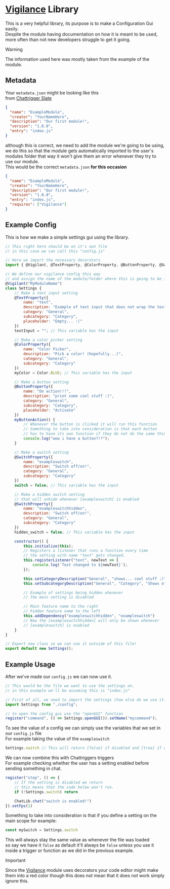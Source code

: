# [Vigilance](https://www.chattriggers.com/modules/v/Vigilance) Library
This is a very helpful library, its purpose is to make a Configuration Gui easily.<br>
Despite the module having documentation on how it is meant to be used, more often than not new developers struggle to get it going.

> [!WARNING]
> The information used here was mostly taken from the example of the module.<br>

## Metadata
Your ``metadata.json`` might be looking like this<br>
from [Chattrigger Slate](https://chattriggers.com/slate/#the-metadata-file)
```json
{
  "name": "ExampleModule",
  "creator": "YourNameHere",
  "description": "Our first module!",
  "version": "1.0.0",
  "entry": "index.js"
}
```
although this is correct, we need to add the module we're going to be using, we do this so that the module gets automatically imported to the user's modules folder that way it won't give them an error whenever they try to use our module.<br>
This would be the correct ``metadata.json`` **for this occasion**
```json
{
  "name": "ExampleModule",
  "creator": "YourNameHere",
  "description": "Our first module!",
  "version": "1.0.0",
  "entry": "index.js",
  "requires": ["Vigilance"]
}
```

## Example Config
This is how we make a simple settings gui using the library.
```js
// This right here should be on it's own file
// in this case we can call this "config.js"

// Here we import the necessary decorators
import { @Vigilant, @TextProperty, @ColorProperty, @ButtonProperty, @SwitchProperty, Color } from 'Vigilance';

// We define our vigilance config this way
// and assign the name of the module/folder where this is going to be in
@Vigilant("MyModuleName")
class Settings {
    // Make a text input setting
    @TextProperty({
        name: "text",
        description: "Example of text input that does not wrap the text",
        category: "General",
        subcategory: "Category",
        placeholder: "Empty... :("
    })
    textInput = ""; // This variable has the input

    // Make a color picker setting
    @ColorProperty({
        name: "Color Picker",
        description: "Pick a color! (hopefully...)",
        category: "General",
        subcategory: "Category"
    })
    myColor = Color.BLUE; // This variable has the input

    // Make a button setting
    @ButtonProperty({
        name: "Do action!!!",
        description: "print some cool stuff :)",
        category: "General",
        subcategory: "Category",
        placeholder: "Activate"
    })
    myButtonAction() {
        // Whenever the button is clicked it will run this function
        // Something to take into consideration is that each button
        // has to have its own function if they do not do the same thing.
        console.log("wow i have a button?!?");
    }

    // Make a switch setting
    @SwitchProperty({
        name: "exampleswitch",
        description: "Switch off/on!",
        category: "General",
        subcategory: "Category"
    })
    switch = false; // This variable has the input

    // Make a hidden switch setting
    // that will unhide whenever [exampleswitch] is enabled
    @SwitchProperty({
        name: "exampleswitchhidden",
        description: "Switch off/on!",
        category: "General",
        subcategory: "Category"
    })
    hidden_switch = false; // This variable has the input

    constructor() {
        this.initialize(this);
        // Registers a listener that runs a function every time
        // the setting with name "text" gets changed.
        this.registerListener("text", newText => {
            console.log(`Text changed to ${newText}`);
        });

        this.setCategoryDescription("General", "shows... cool stuff :)")
        this.setSubcategoryDescription("General", "Category", "Shows off some nifty property examples.")

        // Example of settings being hidden whenever
        // the main setting is disabled

        // Main feature name to the right
        // hidden feature name to the left
        this.addDependency("exampleswitchhidden", "exampleswitch")
        // Now the [exampleswitchhidden] will only be shown whenever
        // [exampleswitch] is enabled
    }
}

// Export new class so we can use it outside of this file!
export default new Settings();
```

## Example Usage
After we've made our ``config.js`` we can now use it.
```js
// This would be the file we want to use the settings on.
// in this example we'll be assuming this is "index.js"

// First of all, we need to import the settings (how else do we use it).
import Settings from "./config";

// to open the config gui use the "openGUI" function
register("command", () => Settings.openGUI()).setName("mycommand");
```

To see the value of a config we can simply use the variables that we set in our ``config.js`` file<br>
For example taking the value of the ``exampleswitch``
```js
Settings.switch // This will return [false] if disabled and [true] if enabled
```

We can now combine this with Chattriggers triggers<br>
For example checking whether the user has a setting enabled before sending something in chat.
```js
register("step", () => {
    // If the setting is disabled we return
    // this means that the code below won't run.
    if (!Settings.switch) return

    ChatLib.chat("switch is enabled!")
}).setFps(1)
```

Something to take into consideration is that if you define a setting on the main scope for example:
```js
const mySwitch = Settings.switch
```
This will always stay the same value as whenever the file was loaded<br>
so say we have it ``false`` as default it'll always be ``false``
unless you use it inside a trigger or function as we did in the previous example.

> [!IMPORTANT]
> Since the [Vigilance](https://www.chattriggers.com/modules/v/Vigilance) module uses decorators your code editor might make them into a red color though this does not mean that it does not work simply ignore this.<br>